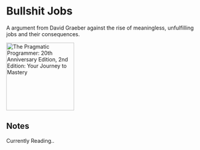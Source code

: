 # Bullshit Jobs

A argument from David Graeber against the rise of meaningless, unfulfilling jobs and their consequences.

<a href="https://www.amazon.com/Bullshit-Jobs-David-Graeber-audiobook/dp/B079YYRGSB">
<img src="https://m.media-amazon.com/images/I/51Zj1ZRZwlL.jpg" alt="The Pragmatic Programmer: 20th Anniversary Edition, 2nd Edition: Your Journey to Mastery" style="height:180px;1px solid black"/>
</a>


## Notes

Currently Reading..